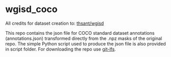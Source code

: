 # wgisd_coco

All credits for dataset creation to: [thsant/wgisd](https://github.com/thsant/wgisd)

This repo contains the json file for COCO standard dataset annotations (annotations.json) transformed directly from the .npz masks of the original repo.
The simple Python script used to produce the json file is also provided in script folder.
For downloading the repo use [git-lfs](https://git-lfs.github.com/).
